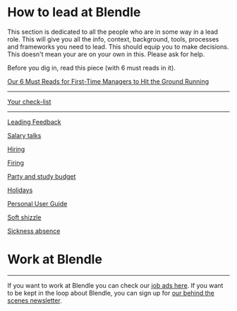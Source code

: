 # How to lead at Blendle

This section is dedicated to all the people who are in some way in a lead role. This will give you  all the info, context, background, tools, processes and frameworks you need to lead. This should equip you to make decisions. This doesn't mean your are on your own in this. Please ask for help.

Before you dig in, read this piece (with 6 must reads in it).

[Our 6 Must Reads for First-Time Managers to Hit the Ground Running](http://firstround.com/review/our-6-must-reads-for-first-time-managers-to-hit-the-ground-running/)

---

[Your check-list](Your%20check-list%201a5c65a1b57d818492e1eec77123e28b.md)

---

[Leading Feedback ](Leading%20Feedback%201a5c65a1b57d81ca992ad00449769896.md)

[Salary talks](Salary%20talks%201a5c65a1b57d81bbb211fe14218e70f1.md)

[Hiring ](Hiring%201a5c65a1b57d818f9482c655e2b55dfc.md)

[Firing](Firing%201a5c65a1b57d8179b546c207a08f0036.md)

[Party and study budget](Party%20and%20study%20budget%201a5c65a1b57d81df95f5d1e056c9ea99.md)

[Holidays](Holidays%201a5c65a1b57d81a893e7e3957a3af8c6.md)

[Personal User Guide](Personal%20User%20Guide%201a5c65a1b57d811f81f5ff7bd3ba479f.md)

[Soft shizzle](Soft%20shizzle%201a5c65a1b57d812fb3cef4c61049e393.md)

[Sickness absence](Sickness%20absence%201a5c65a1b57d81b2bd04dc4c7778a4fb.md)

# Work at Blendle

---

If you want to work at Blendle you can check our [job ads here](https://blendle.homerun.co/). If you want to be kept in the loop about Blendle, you can sign up for [our behind the scenes newsletter](https://blendle.homerun.co/yes-keep-me-posted/tr/apply?token=8092d4128c306003d97dd3821bad06f2).